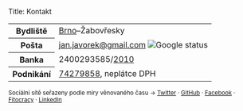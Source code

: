 Title: Kontakt

<div class="contact">
<table>
    <tr>
        <th>Bydliště</th>
        <td><a href="http://www.zitbrno.cz/">Brno</a>&ndash;Žabovřesky</td>
    </tr>
    <tr>
        <th>Pošta</th>
        <td><a href="mailto:jan.javorek&#64;gmail.com">jan.javorek&#64;<!---->gmail.com</a> <img alt="Google status" class="status" src="http://www.google.com/talk/service/badge/Show?tk=z01q6amlqc1658b3o5ldt330s0u9h30729l9tlg0lhirdd1gfjc6v718cgecgrsng4f3c4r26u6l3hp3lffb0slitv1n04u4a9tm1o4vskm931tbogl1v2sc12p1as90hbh0trh74dgs1m82lc592vlggn68sbn2l1teib2h3&amp;w=9&amp;h=9"></td>
    </tr>
    <tr>
        <th>Banka</th>
        <td>2400293585/<a href="http://www.fio.cz/">2010</a></td>
    </tr>
    <tr>
        <th>Podnikání</th>
        <td><a href="http://wwwinfo.mfcr.cz/cgi-bin/ares/darv_rzp.cgi?ico=74279858&amp;jazyk=cz&amp;xml=1&amp;rozsah=0">74279858</a>, neplátce DPH</td>
    </tr>
</table>

<p><small>Sociální sítě seřazeny podle míry věnovaného času &rarr;
<a href="http://twitter.com/honzajavorek">Twitter</a> &middot;
<a href="http://github.com/honzajavorek">GitHub</a> &middot;
<a href="http://facebook.com/honzajavorek">Facebook</a> &middot;
<a href="http://www.fitocracy.com/profile/honzajavorek/">Fitocracy</a> &middot;
<a href="http://cz.linkedin.com/in/honzajavorek">LinkedIn</a>
</small></p>
</div>

